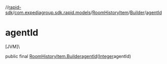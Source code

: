 //[rapid-sdk](../../../../index.md)/[com.expediagroup.sdk.rapid.models](../../index.md)/[RoomHistoryItem](../index.md)/[Builder](index.md)/[agentId](agent-id.md)

# agentId

[JVM]\

public final [RoomHistoryItem.Builder](index.md)[agentId](agent-id.md)([Integer](https://docs.oracle.com/javase/8/docs/api/java/lang/Integer.html)agentId)
